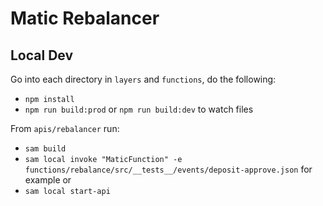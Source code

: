 # Matic Rebalancer

## Local Dev

Go into each directory in `layers` and `functions`, do the following:

- `npm install`
- `npm run build:prod` or `npm run build:dev` to watch files

From `apis/rebalancer` run:

- `sam build`
- `sam local invoke "MaticFunction" -e functions/rebalance/src/__tests__/events/deposit-approve.json` for example
  or
- `sam local start-api`

